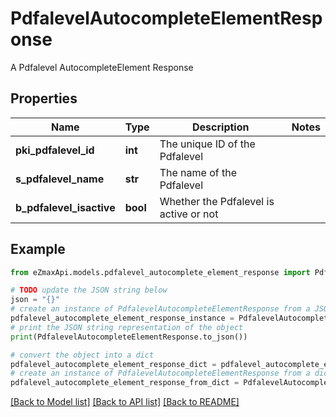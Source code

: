 # PdfalevelAutocompleteElementResponse

A Pdfalevel AutocompleteElement Response

## Properties

Name | Type | Description | Notes
------------ | ------------- | ------------- | -------------
**pki_pdfalevel_id** | **int** | The unique ID of the Pdfalevel | 
**s_pdfalevel_name** | **str** | The name of the Pdfalevel | 
**b_pdfalevel_isactive** | **bool** | Whether the Pdfalevel is active or not | 

## Example

```python
from eZmaxApi.models.pdfalevel_autocomplete_element_response import PdfalevelAutocompleteElementResponse

# TODO update the JSON string below
json = "{}"
# create an instance of PdfalevelAutocompleteElementResponse from a JSON string
pdfalevel_autocomplete_element_response_instance = PdfalevelAutocompleteElementResponse.from_json(json)
# print the JSON string representation of the object
print(PdfalevelAutocompleteElementResponse.to_json())

# convert the object into a dict
pdfalevel_autocomplete_element_response_dict = pdfalevel_autocomplete_element_response_instance.to_dict()
# create an instance of PdfalevelAutocompleteElementResponse from a dict
pdfalevel_autocomplete_element_response_from_dict = PdfalevelAutocompleteElementResponse.from_dict(pdfalevel_autocomplete_element_response_dict)
```
[[Back to Model list]](../README.md#documentation-for-models) [[Back to API list]](../README.md#documentation-for-api-endpoints) [[Back to README]](../README.md)


